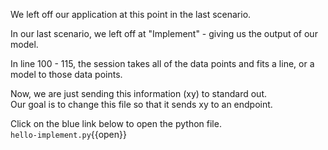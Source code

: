 We left off our application at this point in the last scenario.  

In our last scenario, we left off at "Implement" - giving us the output of our model.

In line 100 - 115, the session takes all of the data points and fits a line, or a model to those data points. 

Now, we are just sending this information (xy) to standard out.  
Our goal is to change this file so that it sends xy to an endpoint.  

Click on the blue link below to open the python file.    
`hello-implement.py`{{open}}